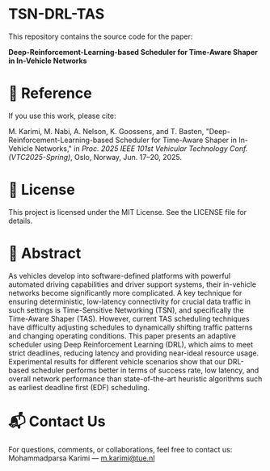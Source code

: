 # TSN-DRL-TAS
This repository contains the source code for the paper:

**Deep-Reinforcement-Learning-based Scheduler for Time-Aware Shaper in In-Vehicle Networks**  

# 🔬 Reference
If you use this work, please cite:

M. Karimi, M. Nabi, A. Nelson, K. Goossens, and T. Basten, "Deep-Reinforcement-Learning-based Scheduler for Time-Aware Shaper in In-Vehicle Networks," in *Proc. 2025 IEEE 101st Vehicular Technology Conf. (VTC2025-Spring)*, Oslo, Norway, Jun. 17–20, 2025.

# 📄 License
This project is licensed under the MIT License. See the LICENSE file for details.

# 📝 Abstract
As vehicles develop into software-defined platforms with powerful automated driving capabilities and driver support systems, their in-vehicle networks become significantly more complicated.  A key technique for ensuring deterministic, low-latency connectivity for crucial data traffic in such settings is Time-Sensitive Networking (TSN), and specifically the Time-Aware Shaper (TAS). However, current TAS scheduling techniques have difficulty adjusting schedules to dynamically shifting traffic patterns and changing operating conditions.  This paper presents an adaptive scheduler using Deep Reinforcement Learning (DRL), which aims to meet strict deadlines, reducing latency and providing near-ideal resource usage. Experimental results for different vehicle scenarios show that our DRL-based scheduler performs better in terms of success rate, low latency, and overall network performance than state-of-the-art heuristic algorithms such as earliest deadline first (EDF) scheduling. 

# 📬 Contact Us
For questions, comments, or collaborations, feel free to contact us: Mohammadparsa Karimi — m.karimi@tue.nl